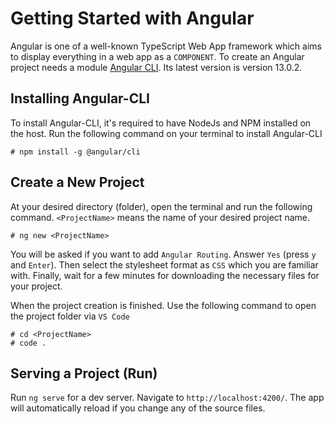 # Getting Started with Angular

Angular is one of a well-known TypeScript Web App framework which aims to display everything in a web app as a `COMPONENT`.  To create an Angular project needs a module [Angular CLI](https://github.com/angular/angular-cli).  Its latest version is version 13.0.2.

## Installing Angular-CLI

To install Angular-CLI, it's required to have NodeJs and NPM installed on the host.  Run the following command on your terminal to install Angular-CLI
```
# npm install -g @angular/cli
```


## Create a New Project
At your desired directory (folder), open the terminal and run the following command. `<ProjectName>` means the name of your desired project name.
```
# ng new <ProjectName>
```
You will be asked if you want to add `Angular Routing`.  Answer `Yes` (press `y` and `Enter`).  Then select the stylesheet format as `CSS` which you are familiar with.  Finally, wait for a few minutes for downloading the necessary files for your project.

When the project creation is finished.  Use the following command to open the project folder via `VS Code`
```
# cd <ProjectName>
# code .
```

## Serving a Project (Run)

Run `ng serve` for a dev server. Navigate to `http://localhost:4200/`. The app will automatically reload if you change any of the source files.
